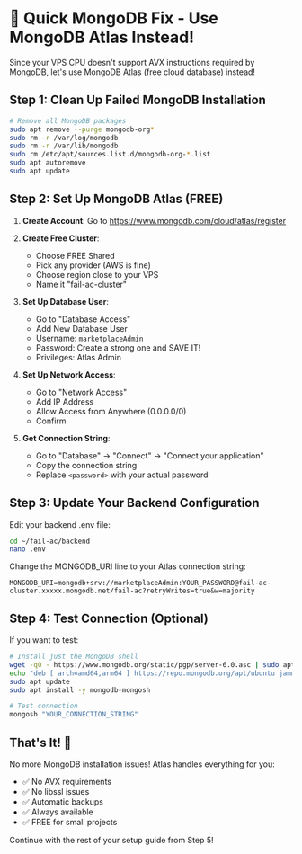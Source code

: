 # 🔧 Quick MongoDB Fix - Use MongoDB Atlas Instead!

Since your VPS CPU doesn't support AVX instructions required by MongoDB, let's use MongoDB Atlas (free cloud database) instead!

## Step 1: Clean Up Failed MongoDB Installation

```bash
# Remove all MongoDB packages
sudo apt remove --purge mongodb-org*
sudo rm -r /var/log/mongodb
sudo rm -r /var/lib/mongodb
sudo rm /etc/apt/sources.list.d/mongodb-org-*.list
sudo apt autoremove
sudo apt update
```

## Step 2: Set Up MongoDB Atlas (FREE)

1. **Create Account**: Go to https://www.mongodb.com/cloud/atlas/register
2. **Create Free Cluster**: 
   - Choose FREE Shared
   - Pick any provider (AWS is fine)
   - Choose region close to your VPS
   - Name it "fail-ac-cluster"

3. **Set Up Database User**:
   - Go to "Database Access"
   - Add New Database User
   - Username: `marketplaceAdmin`
   - Password: Create a strong one and SAVE IT!
   - Privileges: Atlas Admin

4. **Set Up Network Access**:
   - Go to "Network Access"
   - Add IP Address
   - Allow Access from Anywhere (0.0.0.0/0)
   - Confirm

5. **Get Connection String**:
   - Go to "Database" → "Connect" → "Connect your application"
   - Copy the connection string
   - Replace `<password>` with your actual password

## Step 3: Update Your Backend Configuration

Edit your backend .env file:
```bash
cd ~/fail-ac/backend
nano .env
```

Change the MONGODB_URI line to your Atlas connection string:
```
MONGODB_URI=mongodb+srv://marketplaceAdmin:YOUR_PASSWORD@fail-ac-cluster.xxxxx.mongodb.net/fail-ac?retryWrites=true&w=majority
```

## Step 4: Test Connection (Optional)

If you want to test:
```bash
# Install just the MongoDB shell
wget -qO - https://www.mongodb.org/static/pgp/server-6.0.asc | sudo apt-key add -
echo "deb [ arch=amd64,arm64 ] https://repo.mongodb.org/apt/ubuntu jammy/mongodb-org/6.0 multiverse" | sudo tee /etc/apt/sources.list.d/mongodb-org-6.0.list
sudo apt update
sudo apt install -y mongodb-mongosh

# Test connection
mongosh "YOUR_CONNECTION_STRING"
```

## That's It! 🎉

No more MongoDB installation issues! Atlas handles everything for you:
- ✅ No AVX requirements
- ✅ No libssl issues  
- ✅ Automatic backups
- ✅ Always available
- ✅ FREE for small projects

Continue with the rest of your setup guide from Step 5!

